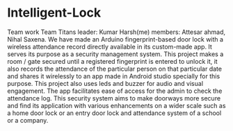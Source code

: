 # Intelligent-Lock
Team work
Team Titans
leader: Kumar Harsh(me)
members: Attesar ahmad, Nihal Saxena.
We have made an Arduino fingerprint-based door lock with a wireless attendance record directly available in its custom-made app. It serves its purpose as a security management system. This project makes a room / gate secured until a registered fingerprint is entered to unlock it, it also records the attendance of the particular person on that particular date and shares it wirelessly to an app made in Android studio specially for this purpose. This project also uses leds and buzzer for audio and visual engagement. The app facilitates ease of access for the admin to check the attendance log. This security system aims to make doorways more secure and find its application with various enhancements on a wider scale such as a home door lock or an entry door lock and attendance system of a school or a company.
